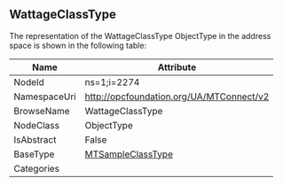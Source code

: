 <!-- objecttype -->
## WattageClassType
  
<!-- end of text -->
The representation of the WattageClassType ObjectType in the address space is shown in the following table:  

|Name|Attribute|
|---|---|
|NodeId|ns=1;i=2274|
|NamespaceUri|http://opcfoundation.org/UA/MTConnect/v2|
|BrowseName|WattageClassType|
|NodeClass|ObjectType|
|IsAbstract|False|
|BaseType|[MTSampleClassType](../../ObjectTypes/MTSampleClassType/readme.md)|
|Categories||


